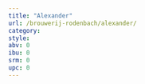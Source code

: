 ```yaml
---
title: "Alexander"
url: /brouwerij-rodenbach/alexander/
category: 
style: 
abv: 0
ibu: 0
srm: 0
upc: 0
---
```


